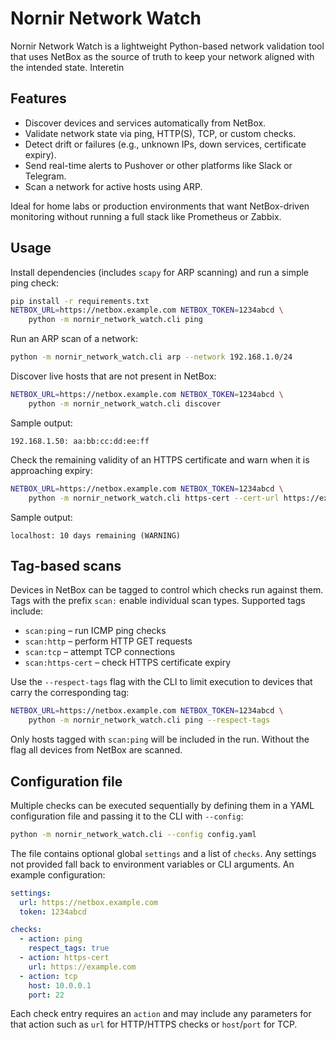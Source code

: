 # Nornir Network Watch

Nornir Network Watch is a lightweight Python-based network validation tool that uses NetBox as the source of truth to keep your network aligned with the intended state.
Interetin
## Features

- Discover devices and services automatically from NetBox.
- Validate network state via ping, HTTP(S), TCP, or custom checks.
- Detect drift or failures (e.g., unknown IPs, down services, certificate expiry).
- Send real-time alerts to Pushover or other platforms like Slack or Telegram.
- Scan a network for active hosts using ARP.

Ideal for home labs or production environments that want NetBox-driven monitoring without running a full stack like Prometheus or Zabbix.

## Usage

Install dependencies (includes `scapy` for ARP scanning) and run a simple ping check:

```bash
pip install -r requirements.txt
NETBOX_URL=https://netbox.example.com NETBOX_TOKEN=1234abcd \
    python -m nornir_network_watch.cli ping
```

Run an ARP scan of a network:

```bash
python -m nornir_network_watch.cli arp --network 192.168.1.0/24
```

Discover live hosts that are not present in NetBox:

```bash
NETBOX_URL=https://netbox.example.com NETBOX_TOKEN=1234abcd \
    python -m nornir_network_watch.cli discover
```

Sample output:

```
192.168.1.50: aa:bb:cc:dd:ee:ff
```

Check the remaining validity of an HTTPS certificate and warn when it is
approaching expiry:

```bash
NETBOX_URL=https://netbox.example.com NETBOX_TOKEN=1234abcd \
    python -m nornir_network_watch.cli https-cert --cert-url https://example.com --warn-days 45
```

Sample output:

```
localhost: 10 days remaining (WARNING)
```

## Tag-based scans

Devices in NetBox can be tagged to control which checks run against them.
Tags with the prefix `scan:` enable individual scan types. Supported tags
include:

- `scan:ping` – run ICMP ping checks
- `scan:http` – perform HTTP GET requests
- `scan:tcp` – attempt TCP connections
- `scan:https-cert` – check HTTPS certificate expiry

Use the `--respect-tags` flag with the CLI to limit execution to devices that
carry the corresponding tag:

```bash
NETBOX_URL=https://netbox.example.com NETBOX_TOKEN=1234abcd \
    python -m nornir_network_watch.cli ping --respect-tags
```

Only hosts tagged with `scan:ping` will be included in the run. Without the
flag all devices from NetBox are scanned.

## Configuration file

Multiple checks can be executed sequentially by defining them in a YAML
configuration file and passing it to the CLI with ``--config``:

```bash
python -m nornir_network_watch.cli --config config.yaml
```

The file contains optional global ``settings`` and a list of ``checks``. Any
settings not provided fall back to environment variables or CLI arguments. An
example configuration:

```yaml
settings:
  url: https://netbox.example.com
  token: 1234abcd

checks:
  - action: ping
    respect_tags: true
  - action: https-cert
    url: https://example.com
  - action: tcp
    host: 10.0.0.1
    port: 22
```

Each check entry requires an ``action`` and may include any parameters for that
action such as ``url`` for HTTP/HTTPS checks or ``host``/``port`` for TCP.
